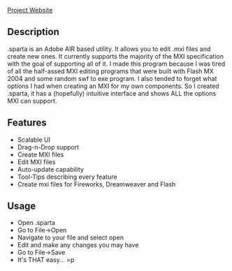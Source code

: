 [Project Website](https://mariani.life/projects/sparta/)

## Description
.sparta is an Adobe AIR based utility. It allows you to edit .mxi files and create new ones. It currently supports the majority of the MXI specification with the goal of supporting all of it. I made this program because I was tired of all the half-assed MXI editing programs that were built with Flash MX 2004 and some random swf to exe program. I also tended to forget what options I had when creating an MXI for my own components. So I created .sparta, it has a (hopefully) intuitive interface and shows ALL the options MXI can support.

## Features
- Scalable UI
- Drag-n-Drop support
- Create MXI files
- Edit MXI files
- Auto-update capability
- Tool-Tips describing every feature
- Create mxi files for Fireworks, Dreamweaver and Flash

## Usage
- Open .sparta
- Go to File->Open
- Navigate to your file and select open
- Edit and make any changes you may have
- Go to File->Save
- It's THAT easy... =p
